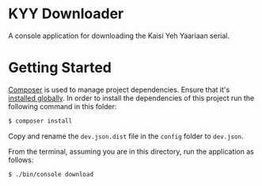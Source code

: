 KYY Downloader
==============

A console application for downloading the Kaisi Yeh Yaariaan serial.

# Getting Started

[Composer](https://getcomposer.org/) is used to manage project dependencies. Ensure that it's [installed globally](https://getcomposer.org/doc/00-intro.md#globally). In order to install the dependencies of this project run the following command in this folder:

``` bash
$ composer install
```

Copy and rename the `dev.json.dist` file in the `config` folder to `dev.json`.

From the terminal, assuming you are in this directory, run the application as follows:

```bash
$ ./bin/console download
```
